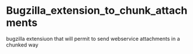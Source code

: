 # Bugzilla_extension_to_chunk_attachments
bugzilla extensiuon that will permit to send webservice attachments in a chunked way
